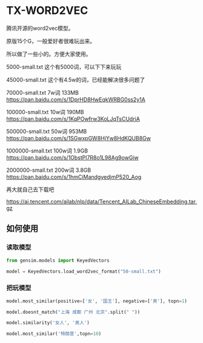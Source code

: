 # TX-WORD2VEC

腾讯开源的word2vec模型。

原版15个G，一般爱好者很难玩出来。

所以做了一些小的。方便大家使用。


5000-small.txt 这个有5000词，可以下下来玩玩

45000-small.txt 这个有4.5w的词，已经能解决很多问题了

70000-small.txt 7w词  133MB
https://pan.baidu.com/s/1DprHD8HwEqkWRBG0ss2y1A

100000-small.txt 10w词 190MB
https://pan.baidu.com/s/1KqPOwfrw3KoLJqTsCUdriA

500000-small.txt 50w词 953MB
https://pan.baidu.com/s/1SGwxpGW8HjYw8HdKQUB8Gw

1000000-small.txt 100w词 1.9GB
https://pan.baidu.com/s/1ObstPl7R8o1L98Ag9owGiw

2000000-small.txt 200w词 3.8GB
https://pan.baidu.com/s/1hmCiMandgyedjmP520_Aog

再大就自己去下载吧

https://ai.tencent.com/ailab/nlp/data/Tencent_AILab_ChineseEmbedding.tar.gz

## 如何使用

### 读取模型

```python
from gensim.models import KeyedVectors

model = KeyedVectors.load_word2vec_format("50-small.txt")
```
### 把玩模型

```python
model.most_similar(positive=['女', '国王'], negative=['男'], topn=1)

model.doesnt_match("上海 成都 广州 北京".split(" "))

model.similarity('女人', '男人')

model.most_similar('特朗普',topn=10)

```


